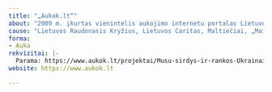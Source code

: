 ```yaml
---
title: "„Aukok.lt“"
about: "2009 m. įkurtas vienintelis aukojimo internetu portalas Lietuvoje, kuris suteikia galimybę privatiems asmenims ir įmonėms aukoti patogiau."
cause: "Lietuvos Raudonasis Kryžius, Lietuvos Caritas, Maltiečiai, „Maisto bankas“ ir Gelbėkit vaikus pradeda rinkti lėšas nuo karo Ukrainoje bėgantiems ukrainiečiams. Surinktos lėšos bus skiriamos humanitarinei pagalbai, pirmai psichosocialinei pagalbai ir pirmajai pagalbai teikti."
forma:
- Auka
rekvizitai: |-
  Parama: https://www.aukok.lt/projektai/Musu-sirdys-ir-rankos-Ukrainai#aukoti
website: https://www.aukok.lt

---
```

